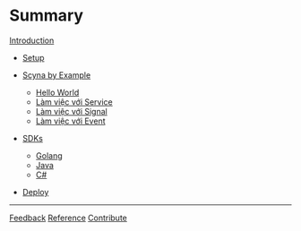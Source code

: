 # Summary

[Introduction](./introduction.md)
- [Setup](./setup/develop.md)

- [Scyna by Example](./example/overview.md)
  - [Hello World](./example/example-1.md)
  - [Làm việc với Service](./example/example-2.md)
  - [Làm việc với Signal]()
  - [Làm việc với Event]()

- [SDKs](./sdk/overview.md)
  - [Golang]()
  - [Java]()
  - [C#]()
- [Deploy]()
-----------

[Feedback](./feedback.md)
[Reference](./reference.md)
[Contribute](./contribute.md)
